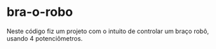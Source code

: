 # bra-o-robo
Neste código fiz um projeto com o intuito de controlar um braço robô, usando 4 potenciômetros. 
